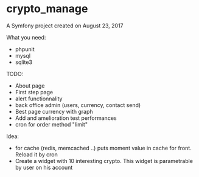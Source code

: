 crypto_manage
=============

A Symfony project created on August 23, 2017

What you need:
  - phpunit
  - mysql
  - sqlite3

TODO:
  - About page
  - First step page
  - alert functionnality
  - back office admin (users, currency, contact send)
  - Best page currency with graph
  - Add and amelioration test performances
  - cron for order method "limit"

  Idea:
  - for cache (redis, memcached ..) puts moment value in cache for front. Reload it by cron
  - Create a widget with 10 interesting crypto. This widget is parametrable by user on his account

